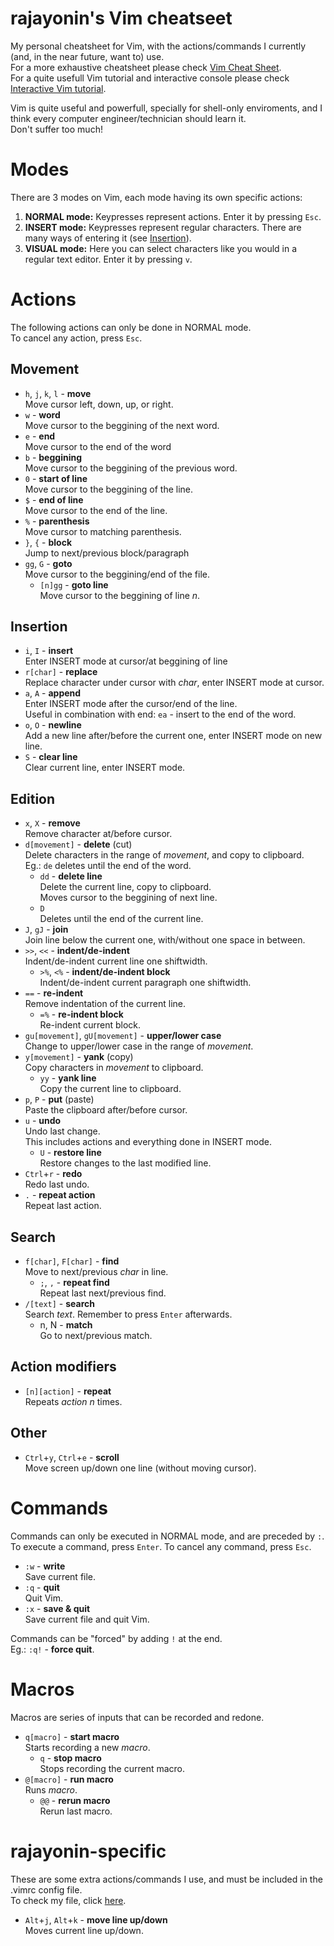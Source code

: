 # rajayonin's Vim cheatseet
My personal cheatsheet for Vim, with the actions/commands I currently (and, in the near future, want to) use.  
For a more exhaustive cheatsheet please check [Vim Cheat Sheet](vim.rtorr.com/).  
For a quite usefull Vim tutorial and interactive console please check [Interactive Vim tutorial](https://openvim.com/tutorial.html).

Vim is quite useful and powerfull, specially for shell-only enviroments, and I think every computer engineer/technician should learn it.  
Don't suffer too much!

# Modes
There are 3 modes on Vim, each mode having its own specific actions:
1. **NORMAL mode:** Keypresses represent actions. Enter it by pressing `Esc`.
2. **INSERT mode:** Keypresses represent regular characters. There are many ways of entering it (see [Insertion](#insertion)).
3. **VISUAL mode:** Here you can select characters like you would in a regular text editor. Enter it by pressing `v`.


# Actions
The following actions can only be done in NORMAL mode.  
To cancel any action, press `Esc`.

## Movement
- `h`, `j`, `k`, `l` - **move**  
Move cursor left, down, up, or right.
- `w` - **word**  
Move cursor to the beggining of the next word.
- `e` - **end**  
Move cursor to the end of the word
- `b` - **beggining**  
Move cursor to the beggining of the previous word.
- `0` - **start of line**  
Move cursor to the beggining of the line.
- `$` - **end of line**  
Move cursor to the end of the line.
- `%` - **parenthesis**  
Move cursor to matching parenthesis.
- `}`, `{` - **block**  
Jump to next/previous block/paragraph
- `gg`, `G` - **goto**    
Move cursor to the beggining/end of the file.
    - `[n]gg` - **goto line**  
    Move cursor to the beggining of line _n_.

## Insertion

- `i`, `I` - **insert**  
Enter INSERT mode at cursor/at beggining of line
- `r[char]` - **replace**  
Replace character under cursor with _char_, enter INSERT mode at cursor.
- `a`, `A` - **append**  
Enter INSERT mode after the cursor/end of the line.   
Useful in combination with end: `ea` - insert to the end of the word.
- `o`, `O` - **newline**  
Add a new line after/before the current one, enter INSERT mode on new line.
- `S` - **clear line**  
Clear current line, enter INSERT mode.

## Edition

- `x`, `X` - **remove**  
Remove character at/before cursor.
- `d[movement]` - **delete** (cut)  
Delete characters in the range of _movement_, and copy to clipboard.  
Eg.: `de` deletes until the end of the word.
    - `dd` - **delete line**  
    Delete the current line, copy to clipboard.   
    Moves cursor to the beggining of next line.
    - `D`  
    Deletes until the end of the current line.
- `J`, `gJ` - **join**  
Join line below the current one, with/without one space in between.
- `>>`, `<<` - **indent/de-indent**  
Indent/de-indent current line one shiftwidth.
    - `>%`, `<%` - **indent/de-indent block**  
    Indent/de-indent current paragraph one shiftwidth.
- `==` - **re-indent**  
Remove indentation of the current line.
    - `=%` - **re-indent block**  
    Re-indent current block.
- `gu[movement]`, `gU[movement]` - **upper/lower case**  
Change to upper/lower case in the range of _movement_.
- `y[movement]` - **yank** (copy)  
Copy characters in _movement_ to clipboard.
    - `yy` - **yank line**  
    Copy the current line to clipboard.
- `p`, `P` - **put** (paste)  
Paste the clipboard after/before cursor.
- `u` - **undo**  
Undo last change.  
This includes actions and everything done in INSERT mode.
    - `U` - **restore line**  
    Restore changes to the last modified line.
- `Ctrl`+`r` - **redo**  
Redo last undo.
- `.` - **repeat action**  
Repeat last action.

## Search
- `f[char]`, `F[char]` - **find**  
Move to next/previous _char_ in line.
    - `;`, `,` - **repeat find**  
    Repeat last next/previous find.
- `/[text]` - **search**  
Search _text_.
Remember to press `Enter` afterwards.
    - n, N - **match**  
    Go to next/previous match.

## Action modifiers
- `[n][action]` - **repeat**  
Repeats _action_ _n_ times.

## Other
- `Ctrl`+`y`, `Ctrl`+`e` - **scroll**  
Move screen up/down one line (without moving cursor).


# Commands

Commands can only be executed in NORMAL mode, and are preceded by `:`.
To execute a command, press `Enter`.
To cancel any command, press `Esc`.

- `:w` - **write**  
Save current file.
- `:q` - **quit**  
Quit Vim.
- `:x` - **save & quit**  
Save current file and quit Vim.

Commands can be "forced" by adding `!` at the end.  
Eg.: `:q!` - **force quit**.


# Macros

Macros are series of inputs that can be recorded and redone.
- `q[macro]` - **start macro**  
Starts recording a new _macro_.
    - `q` - **stop macro**  
    Stops recording the current macro.
- `@[macro]` - **run macro**  
Runs _macro_.
    - `@@` - **rerun macro**  
    Rerun last macro.


# rajayonin-specific
These are some extra actions/commands I use, and must be included in the .vimrc config file.  
To check my file, click [here](github.com/rajayonin/rc/blob/main/.vimrc).

- `Alt`+`j`, `Alt`+`k` - **move line up/down**  
Moves current line up/down.
